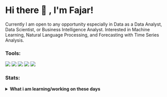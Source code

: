 # Hi there 👋 , I'm Fajar!
Currently I am open to any opportunity especially in Data as a Data Analyst, Data Scientist, or Business Intelligence Analyst. Interested in Machine Learning, Natural Language Processing, and Forecasting with Time Series Analysis. 

### Tools:
<p>
    <img src="https://img.shields.io/badge/python-3670A0?style=for-the-badge&logo=python&logoColor=ffdd54" />
    <img src="https://img.shields.io/badge/jupyter-%23FA0F00.svg?style=for-the-badge&logo=jupyter&logoColor=white" />
    <img src="https://img.shields.io/badge/Visual%20Studio%20Code-0078d7.svg?style=for-the-badge&logo=visual-studio-code&logoColor=white" />
    <img src="https://img.shields.io/badge/scikit--learn-%23F7931E.svg?style=for-the-badge&logo=scikit-learn&logoColor=white" />
    <img src="https://img.shields.io/badge/TensorFlow-%23FF6F00.svg?style=for-the-badge&logo=TensorFlow&logoColor=white" />
</p>

### Stats:
<details>
 <summary><strong>What i am learning/working on these days</strong></summary>
    - 🌱 I’m currently learning Data Analytics and Machine Learning </br>
    - 👯 I’m looking to collaborate on Machine Learning Project </br>
    - 💬 Ask me about anything.</br>
    - 📫 How to reach me: <a href="mailto:fajarteee@gmail.com">Email me!</a>  </br>
    - 😄 Pronouns: He/Him </br>
    - ⚡ Fun fact: ... </br>

### Let's connect!
<p>
    <a href="https://www.linkedin.com/in/fajartirtayasa/" target="blank"><img src="https://img.shields.io/badge/linkedin-%230077B5.svg?style=for-the-badge&logo=linkedin&logoColor=white" /></a>
    <a href="https://www.instagram.com/fatir2.0/" target="blank"><img src="https://img.shields.io/badge/Instagram-%23E4405F.svg?style=for-the-badge&logo=Instagram&logoColor=white" /></a>
    <a href="https://wa.me/6287705130430" target="blank"><img src="https://img.shields.io/badge/WhatsApp-25D366?style=for-the-badge&logo=whatsapp&logoColor=white" /></a>
</p>

<!--
**fajartirtayasa/fajartirtayasa** is a ✨ _special_ ✨ repository because its `README.md` (this file) appears on your GitHub profile.

Here are some ideas to get you started:

- 🔭 I’m currently working on ...
- 🌱 I’m currently learning ...
- 👯 I’m looking to collaborate on ...
- 🤔 I’m looking for help with ...
- 💬 Ask me about ...
- 📫 How to reach me: ...
- 😄 Pronouns: ...
- ⚡ Fun fact: ...
-->
